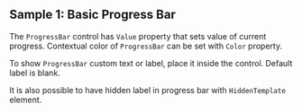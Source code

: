 ## Sample 1: Basic Progress Bar

The `ProgressBar` control has `Value` property that sets value of current progress.
Contextual color of `ProgressBar` can be set with `Color` property.

To show `ProgressBar` custom text or label, place it inside the control. Default label is blank.

It is also possible to have hidden label in progress bar with `HiddenTemplate` element.